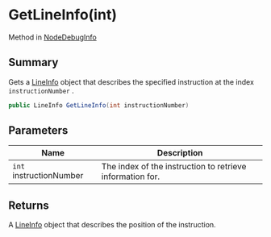 # GetLineInfo(int)

Method in [NodeDebugInfo](yarn.compiler.nodedebuginfo.md)

## Summary

Gets a [LineInfo](yarn.compiler.nodedebuginfo.lineinfo.md) object that describes the specified instruction at the index `instructionNumber` .

```csharp
public LineInfo GetLineInfo(int instructionNumber)
```

## Parameters

| Name                    | Description                                               |
| ----------------------- | --------------------------------------------------------- |
| `int` instructionNumber | The index of the instruction to retrieve information for. |

## Returns

A [LineInfo](yarn.compiler.nodedebuginfo.lineinfo.md) object that describes the position of the instruction.
